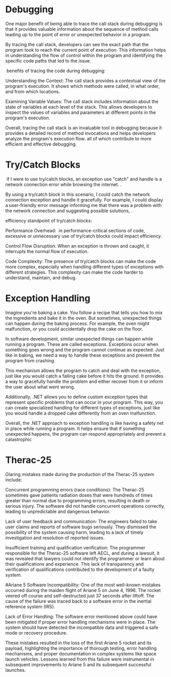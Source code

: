 
# Debugging
One major benefit of being able to trace the call stack during debugging is that it provides valuable information about the sequence of method calls leading up to the point of error or unexpected behavior in a program.

By tracing the call stack, developers can see the exact path that the program took to reach the current point of execution. This information helps in understanding the flow of control within the program and identifying the specific code paths that led to the issue.

 benefits of tracing the code during debugging:

Understanding the Context: The call stack provides a contextual view of the program's execution. It shows which methods were called, in what order, and from which locations.

Examining Variable Values: The call stack includes information about the state of variables at each level of the stack. This allows developers to inspect the values of variables and parameters at different points in the program's execution. 


Overall, tracing the call stack is an invaluable tool in debugging because it provides a detailed record of method invocations and helps developers analyze the program's execution flow. all of which contribute to more efficient and effective debugging.

# Try/Catch Blocks
 if I were to use try/catch blocks, an exception use "catch" and handle is a network connection error while browsing the internet. .

By using a try/catch block in this scenario, I could catch the network connection exception and handle it gracefully. For example, I could display a user-friendly error message informing me that there was a problem with the network connection and suggesting possible solutions, .

efficiency standpoint of try/catch blocks:

Performance Overhead:  in performance-critical sections of code, excessive or unnecessary use of try/catch blocks could impact efficiency.

Control Flow Disruption: When an exception is thrown and caught, it interrupts the normal flow of execution. 

Code Complexity: The presence of try/catch blocks can make the code more complex, especially when handling different types of exceptions with different strategies. This complexity can make the code harder to understand, maintain, and debug.


# Exception Handling
Imagine you're baking a cake. You follow a recipe that tells you how to mix the ingredients and bake it in the oven. But sometimes, unexpected things can happen during the baking process. For example, the oven might malfunction, or you could accidentally drop the cake on the floor.

In software development, similar unexpected things can happen while running a program. These are called exceptions. Exceptions occur when something goes wrong and the program cannot continue as expected. Just like in baking, we need a way to handle these exceptions and prevent the program from crashing.

This mechanism allows the program to catch and deal with the exception, just like you would catch a falling cake before it hits the ground. It provides a way to gracefully handle the problem and either recover from it or inform the user about what went wrong.

Additionally, .NET allows you to define custom exception types that represent specific problems that can occur in your program. This way, you can create specialized handling for different types of exceptions, just like you would handle a dropped cake differently from an oven malfunction.

Overall, the .NET approach to exception handling is like having a safety net in place while running a program. It helps ensure that if something unexpected happens, the program can respond appropriately and prevent a catastrophic 


# Therac-25 
Glaring mistakes made during the production of the Therac-25 system include:

Concurrent programming errors (race conditions): The Therac-25 sometimes gave patients radiation doses that were hundreds of times greater than normal due to programming errors, resulting in death or serious injury. The software did not handle concurrent operations correctly, leading to unpredictable and dangerous behavior.

Lack of user feedback and communication: The engineers failed to take user claims and reports of software bugs seriously. They dismissed the possibility of the system causing harm, leading to a lack of timely investigation and resolution of reported issues.

Insufficient training and qualification verification: The programmer responsible for the Therac-25 software left AECL, and during a lawsuit, it was revealed that lawyers could not identify the programmer or learn about their qualifications and experience. This lack of transparency and verification of qualifications contributed to the development of a faulty system.




#Ariane 5
Software Incompatibility: One of the most well-known mistakes occurred during the maiden flight of Ariane 5 on June 4, 1996. The rocket veered off course and self-destructed just 37 seconds after liftoff. The cause of the failure was traced back to a software error in the inertial reference system (IRS). 

Lack of Error Handling: The software error mentioned above could have been mitigated if proper error handling mechanisms were in place. The system should have detected the incompatible data and triggered a safe mode or recovery procedure. 

These mistakes resulted in the loss of the first Ariane 5 rocket and its payload, highlighting the importance of thorough testing, error handling mechanisms, and proper documentation in complex systems like space launch vehicles. Lessons learned from this failure were instrumental in subsequent improvements to Ariane 5 and its subsequent successful launches.
